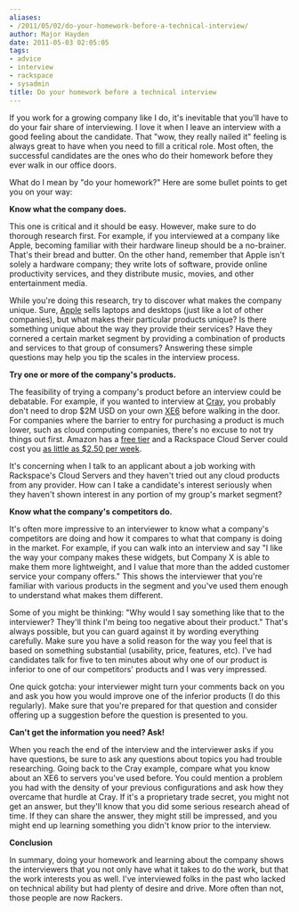 ```yaml
---
aliases:
- /2011/05/02/do-your-homework-before-a-technical-interview/
author: Major Hayden
date: 2011-05-03 02:05:05
tags:
- advice
- interview
- rackspace
- sysadmin
title: Do your homework before a technical interview
---
```


If you work for a growing company like I do, it's inevitable that you'll have to do your fair share of interviewing. I love it when I leave an interview with a good feeling about the candidate. That "wow, they really nailed it" feeling is always great to have when you need to fill a critical role. Most often, the successful candidates are the ones who do their homework before they ever walk in our office doors.

What do I mean by "do your homework?" Here are some bullet points to get you on your way:

**Know what the company does.**

This one is critical and it should be easy. However, make sure to do thorough research first. For example, if you interviewed at a company like Apple, becoming familiar with their hardware lineup should be a no-brainer. That's their bread and butter. On the other hand, remember that Apple isn't solely a hardware company; they write lots of software, provide online productivity services, and they distribute music, movies, and other entertainment media.

While you're doing this research, try to discover what makes the company unique. Sure, [Apple][1] sells laptops and desktops (just like a lot of other companies), but what makes their particular products unique? Is there something unique about the way they provide their services? Have they cornered a certain market segment by providing a combination of products and services to that group of consumers? Answering these simple questions may help you tip the scales in the interview process.

**Try one or more of the company's products.**

The feasibility of trying a company's product before an interview could be debatable. For example, if you wanted to interview at [Cray][2], you probably don't need to drop $2M USD on your own [XE6][3] before walking in the door. For companies where the barrier to entry for purchasing a product is much lower, such as cloud computing companies, there's no excuse to not try things out first. Amazon has a [free tier][4] and a Rackspace Cloud Server could cost you [as little as $2.50 per week][5].

It's concerning when I talk to an applicant about a job working with Rackspace's Cloud Servers and they haven't tried out any cloud products from any provider. How can I take a candidate's interest seriously when they haven't shown interest in any portion of my group's market segment?

**Know what the company's competitors do.**

It's often more impressive to an interviewer to know what a company's competitors are doing and how it compares to what that company is doing in the market. For example, if you can walk into an interview and say "I like the way your company makes these widgets, but Company X is able to make them more lightweight, and I value that more than the added customer service your company offers." This shows the interviewer that you're familiar with various products in the segment and you've used them enough to understand what makes them different.

Some of you might be thinking: "Why would I say something like that to the interviewer? They'll think I'm being too negative about their product." That's always possible, but you can guard against it by wording everything carefully. Make sure you have a solid reason for the way you feel that is based on something substantial (usability, price, features, etc). I've had candidates talk for five to ten minutes about why one of our product is inferior to one of our competitors' products and I was very impressed.

One quick gotcha: your interviewer might turn your comments back on you and ask you how you would improve one of the inferior products (I do this regularly). Make sure that you're prepared for that question and consider offering up a suggestion before the question is presented to you.

**Can't get the information you need? Ask!**

When you reach the end of the interview and the interviewer asks if you have questions, be sure to ask any questions about topics you had trouble researching. Going back to the Cray example, compare what you know about an XE6 to servers you've used before. You could mention a problem you had with the density of your previous configurations and ask how they overcame that hurdle at Cray. If it's a proprietary trade secret, you might not get an answer, but they'll know that you did some serious research ahead of time. If they can share the answer, they might still be impressed, and you might end up learning something you didn't know prior to the interview.

**Conclusion**

In summary, doing your homework and learning about the company shows the interviewers that you not only have what it takes to do the work, but that the work interests you as well. I've interviewed folks in the past who lacked on technical ability but had plenty of desire and drive. More often than not, those people are now Rackers.

 [1]: http://www.apple.com/
 [2]: http://cray.com/
 [3]: http://www.cray.com/Products/XE/Systems.aspx
 [4]: http://aws.amazon.com/free/
 [5]: http://www.rackspace.com/cloud/cloud_hosting_products/servers/pricing/